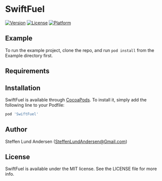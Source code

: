 # SwiftFuel


[![Version](https://img.shields.io/cocoapods/v/SwiftFuel.svg?style=flat)](https://cocoapods.org/pods/SwiftFuel)
[![License](https://img.shields.io/cocoapods/l/SwiftFuel.svg?style=flat)](https://cocoapods.org/pods/SwiftFuel)
[![Platform](https://img.shields.io/cocoapods/p/SwiftFuel.svg?style=flat)](https://cocoapods.org/pods/SwiftFuel)

## Example

To run the example project, clone the repo, and run `pod install` from the Example directory first.

## Requirements

## Installation

SwiftFuel is available through [CocoaPods](https://cocoapods.org). To install
it, simply add the following line to your Podfile:

```ruby
pod 'SwiftFuel'
```

## Author

Steffen Lund Andersen (SteffenLundAndersen@Gmail.com)

## License

SwiftFuel is available under the MIT license. See the LICENSE file for more info.
